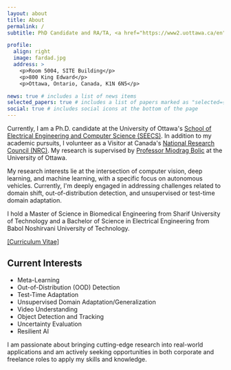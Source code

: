 ```yaml
---
layout: about
title: About
permalink: /
subtitle: PhD Candidate and RA/TA, <a href="https://www2.uottawa.ca/en" target="_blank">University of Ottawa</a>

profile:
  align: right
  image: fardad.jpg
  address: >
    <p>Room 5004, SITE Building</p>
    <p>800 King Edward</p>
    <p>Ottawa, Ontario, Canada, K1N 6N5</p>

news: true # includes a list of news items
selected_papers: true # includes a list of papers marked as "selected={true}"
social: true # includes social icons at the bottom of the page
---
```


Currently, I am a Ph.D. candidate at the University of Ottawa's <a href="https://engineering.uottawa.ca/school-EECS" target="_blank">School of Electrical Engineering and Computer Science (SEECS)</a>. In addition to my academic pursuits, I volunteer as a Visitor at Canada's <a href="https://nrc.canada.ca/en" target="_blank">National Research Council (NRC)</a>. My research is supervised by <a href="https://engineering.uottawa.ca/people/bolic-miodrag" target="_blank">Professor Miodrag Bolic</a> at the University of Ottawa.

My research interests lie at the intersection of computer vision, deep learning, and machine learning, with a specific focus on autonomous vehicles. Currently, I'm deeply engaged in addressing challenges related to domain shift, out-of-distribution detection, and unsupervised or test-time domain adaptation.

I hold a Master of Science in Biomedical Engineering from Sharif University of Technology and a Bachelor of Science in Electrical Engineering from Babol Noshirvani University of Technology.

<a href="../assets/Fardad-Dadboud-FlowCV-Resume-20240514.pdf" target="_blank">[Curriculum Vitae]</a>

## Current Interests

- Meta-Learning
- Out-of-Distribution (OOD) Detection
- Test-Time Adaptation
- Unsupervised Domain Adaptation/Generalization
- Video Understanding
- Object Detection and Tracking
- Uncertainty Evaluation
- Resilient AI

I am passionate about bringing cutting-edge research into real-world applications and am actively seeking opportunities in both corporate and freelance roles to apply my skills and knowledge.
